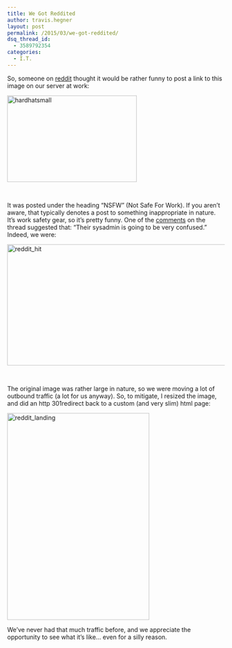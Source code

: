 ```yaml
---
title: We Got Reddited
author: travis.hegner
layout: post
permalink: /2015/03/we-got-reddited/
dsq_thread_id:
  - 3589792354
categories:
  - I.T.
---
```

So, someone on <a href="http://www.reddit.com/r/firstworldanarchists/comments/2ys5r3/nsfw/" target="_blank">reddit</a> thought it would be rather funny to post a link to this image on our server at work:

[<img class="aligncenter size-full wp-image-254" src="http://travishegner.com/wp-content/uploads/2015/03/hardhatsmall.jpg" alt="hardhatsmall" width="300" height="200" />][1]

&nbsp;

It was posted under the heading &#8220;NSFW&#8221; (Not Safe For Work). If you aren&#8217;t aware, that typically denotes a post to something inappropriate in nature. It&#8217;s work safety gear, so it&#8217;s pretty funny. One of the <a href="http://www.reddit.com/r/firstworldanarchists/comments/2ys5r3/nsfw/cpcn224" target="_blank">comments</a> on the thread suggested that: &#8220;Their sysadmin is going to be very confused.&#8221; Indeed, we were:

[<img class="aligncenter size-full wp-image-255" src="http://travishegner.com/wp-content/uploads/2015/03/reddit_hit.png" alt="reddit_hit" width="603" height="280" />][2]

&nbsp;

The original image was rather large in nature, so we were moving a lot of outbound traffic (a lot for us anyway). So, to mitigate, I resized the image, and did an http 301redirect back to a custom (and very slim) html page:

[<img class="aligncenter size-full wp-image-256" src="http://travishegner.com/wp-content/uploads/2015/03/reddit_landing.png" alt="reddit_landing" width="329" height="478" />][3]

We&#8217;ve never had that much traffic before, and we appreciate the opportunity to see what it&#8217;s like&#8230; even for a silly reason.

 [1]: http://travishegner.com/wp-content/uploads/2015/03/hardhatsmall.jpg
 [2]: http://travishegner.com/wp-content/uploads/2015/03/reddit_hit.png
 [3]: http://travishegner.com/wp-content/uploads/2015/03/reddit_landing.png